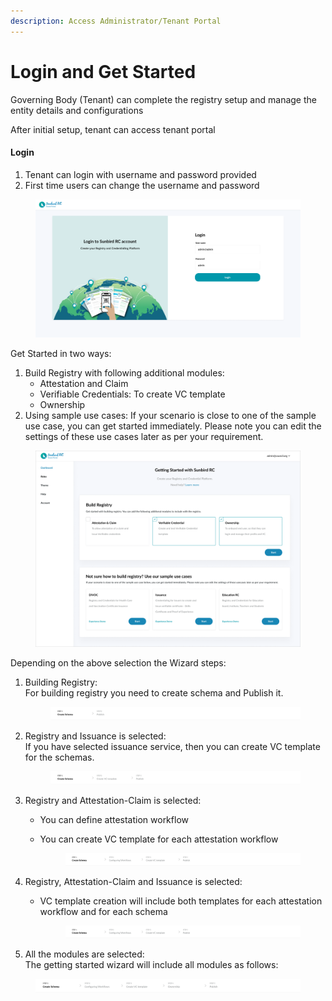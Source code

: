 ```yaml
---
description: Access Administrator/Tenant Portal
---
```


# Login and Get Started

Governing Body (Tenant) can complete the registry setup and manage the entity details and configurations

After initial setup, tenant can access tenant portal

#### Login

1. Tenant can login with username and password provided&#x20;
2. First time users can change the username and password

<figure><img src="../../../.gitbook/assets/image (4) (1).png" alt=""><figcaption></figcaption></figure>

Get Started in two ways:

1. Build Registry with following additional modules:
   * Attestation and Claim
   * Verifiable Credentials: To create VC template&#x20;
   * Ownership
2. Using sample use cases: If your scenario is close to one of the sample use case, you can get started immediately. Please note you can edit the settings of these use cases later as per your requirement.

<figure><img src="../../../.gitbook/assets/image (3) (1).png" alt=""><figcaption></figcaption></figure>

Depending on the above selection the Wizard steps:

1.  Building Registry: \
    For building registry you need to create schema and Publish it.

    <figure><img src="../../../.gitbook/assets/image (2) (2).png" alt=""><figcaption></figcaption></figure>
2.  Registry and Issuance is selected:\
    If you have selected issuance service, then you can create VC template for the schemas.

    <figure><img src="../../../.gitbook/assets/image (5) (1).png" alt=""><figcaption></figcaption></figure>
3. Registry and Attestation-Claim is selected:
   * You can define attestation workflow
   *   You can create VC template for each attestation workflow

       <figure><img src="../../../.gitbook/assets/image (11).png" alt=""><figcaption></figcaption></figure>
4. Registry, Attestation-Claim and Issuance is selected:
   *   VC template creation will include both templates for each attestation workflow and for each schema

       <figure><img src="../../../.gitbook/assets/image (6) (1).png" alt=""><figcaption></figcaption></figure>
5. All the modules are selected:\
   The getting started wizard will include all modules as follows:

<figure><img src="../../../.gitbook/assets/image (9).png" alt=""><figcaption></figcaption></figure>


